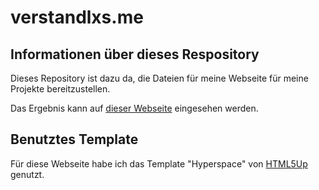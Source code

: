 # verstandlxs.me

## Informationen über dieses Respository
Dieses Repository ist dazu da, die Dateien für meine Webseite für meine Projekte bereitzustellen.

Das Ergebnis kann auf [dieser Webseite](https://verstandlxs.eu) eingesehen werden.

## Benutztes Template
Für diese Webseite habe ich das Template "Hyperspace" von [HTML5Up](https://html5up.net) genutzt.

